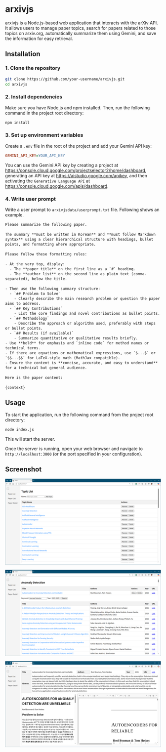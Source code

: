 # arxivjs

arxivjs is a Node.js-based web application that interacts with the arXiv API. It allows users to manage paper topics, search for papers related to those topics on arxiv.org, automatically summarize them using Gemini, and save the information for easy retrieval.

## Installation

### 1. Clone the repository

```bash
git clone https://github.com/your-username/arxivjs.git
cd arxivjs
```

### 2. Install dependencies

Make sure you have Node.js and npm installed. Then, run the following command in the project root directory:

```bash
npm install
```

### 3. Set up environment variables

Create a `.env` file in the root of the project and add your Gemini API key:

```ini
GEMINI_API_KEY=YOUR_API_KEY
```

You can use the Gemini API key by creating a project at <https://console.cloud.google.com/projectselector2/home/dashboard>, generating an API key at <https://aistudio.google.com/apikey>, and then activating the `Generative Language API` at <https://console.cloud.google.com/apis/dashboard>.

### 4. Write user prompt

Write a user prompt to `arxivjsdata/userprompt.txt` file.
Following shows an example.

```text
Please summarize the following paper.

The summary **must be written in Korean** and **must follow Markdown syntax** using a clear hierarchical structure with headings, bullet points, and formatting where appropriate.

Please follow these formatting rules:

- At the very top, display:
  - The **paper title** on the first line as a `#` heading.
  - The **author list** on the second line as plain text (comma-separated), below the title.

- Then use the following summary structure:
  - `## Problem to Solve`
    - Clearly describe the main research problem or question the paper aims to address.
  - `## Key Contributions`
    - List the core findings and novel contributions as bullet points.
  - `## Methodology`
    - Describe the approach or algorithm used, preferably with steps or bullet points.
  - `## Results (if available)`
    - Summarize quantitative or qualitative results briefly.
- Use **bold** for emphasis and `inline code` for method names or technical terms.
- If there are equations or mathematical expressions, use `$...$` or `$$...$$` for LaTeX-style math (MathJax compatible).
- Ensure the content is **concise, accurate, and easy to understand** for a technical but general audience.

Here is the paper content:

{context}
```

## Usage

To start the application, run the following command from the project root directory:

```bash
node index.js
```

This will start the server.

Once the server is running, open your web browser and navigate to `http://localhost:3000` (or the port specified in your configuration).

## Screenshot

![Topic list](./public/topic_list.png)

![Paper List](./public/paper_list.png)

![Paper Detail](./public/paper_detail.png)

